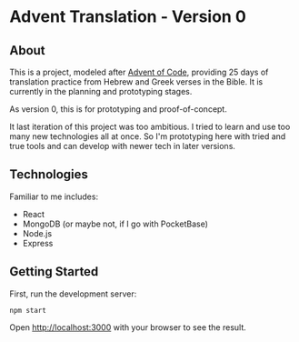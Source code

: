 # Advent Translation - Version 0

## About

This is a project, modeled after [Advent of Code](https://adventofcode.com/), providing 25 days of translation practice from Hebrew and Greek verses in the Bible. It is currently in the planning and prototyping stages.

As version 0, this is for prototyping and proof-of-concept.

It last iteration of this project was too ambitious. I tried to learn and use too many new technologies all at once. So I'm prototyping here with tried and true tools and can develop with newer tech in later versions.

## Technologies

Familiar to me includes:

- React
- MongoDB (or maybe not, if I go with PocketBase)
- Node.js
- Express

## Getting Started

First, run the development server:

`npm start`

Open [http://localhost:3000](http://localhost:3000) with your browser to see the result.
